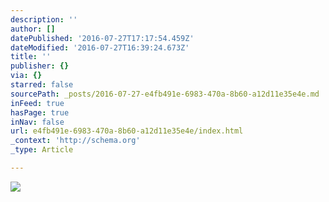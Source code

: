 ```yaml
---
description: ''
author: []
datePublished: '2016-07-27T17:17:54.459Z'
dateModified: '2016-07-27T16:39:24.673Z'
title: ''
publisher: {}
via: {}
starred: false
sourcePath: _posts/2016-07-27-e4fb491e-6983-470a-8b60-a12d11e35e4e.md
inFeed: true
hasPage: true
inNav: false
url: e4fb491e-6983-470a-8b60-a12d11e35e4e/index.html
_context: 'http://schema.org'
_type: Article

---
```

![](https://the-grid-user-content.s3-us-west-2.amazonaws.com/90073285-e1f1-4f4e-b47e-1f10edf72d88.jpg)